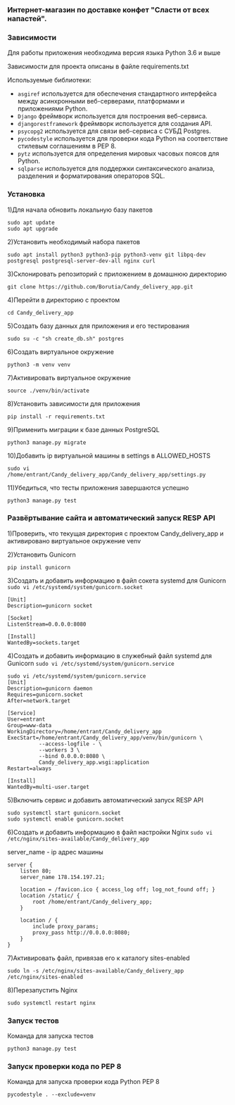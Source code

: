### Интернет-магазин по доставке конфет "Сласти от всех напастей".


### Зависимости
Для работы приложения необходима версия языка Python 3.6 и выше

Зависимости для проекта описаны в файле requirements.txt

Используемые библиотеки:
- ```asgiref``` используется для обеспечения стандартного интерфейса между 
асинхронными веб-серверами, платформами и приложениями Python.
- ```Django``` фреймворк используется для построения веб-сервиса.
- ```djangorestframework``` фреймворк используется для создания API.
- ```psycopg2``` используется для связи веб-сервиса с СУБД Postgres.
- ```pycodestyle``` используется для проверки кода Python на соответствие 
стилевым соглашениям в PEP 8.
- ```pytz``` используется для определения мировых часовых поясов для Python.
- ```sqlparse``` используется для поддержки синтаксического анализа, 
разделения и форматирования операторов SQL.


### Установка
1)Для начала обновить локальную базу пакетов
```
sudo apt update
sudo apt upgrade
```
2)Установить необходимый набора пакетов
```
sudo apt install python3 python3-pip python3-venv git libpq-dev postgresql postgresql-server-dev-all nginx curl
```
3)Склонировать репозиторий с приложением в домашнюю директорию
```
git clone https://github.com/Borutia/Candy_delivery_app.git
```
4)Перейти в директорию с проектом 
```
cd Candy_delivery_app
```
5)Создать базу данных для приложения и его тестирования 
```
sudo su -c "sh create_db.sh" postgres
```
6)Создать виртуальное окружение
```
python3 -m venv venv
```
7)Активировать виртуальное окружение
```
source ./venv/bin/activate
```
8)Установить зависимости для приложения
```
pip install -r requirements.txt
```
9)Применить миграции к базе данных PostgreSQL
```
python3 manage.py migrate
```
10)Добавить ip виртуальной машины в settings в ALLOWED_HOSTS 
```
sudo vi /home/entrant/Candy_delivery_app/Candy_delivery_app/settings.py
```
11)Убедиться, что тесты приложения завершаются успешно
```
python3 manage.py test
```


### Развёртывание сайта и автоматический запуск RESP API
1)Проверить, что текущая директория с проектом Candy_delivery_app 
и активировано виртуальное окружение venv

2)Установить Gunicorn
```
pip install gunicorn
```
3)Создать и добавить информацию в файл сокета systemd для Gunicorn ```sudo vi /etc/systemd/system/gunicorn.socket```
```
[Unit]
Description=gunicorn socket

[Socket]
ListenStream=0.0.0.0:8080

[Install]
WantedBy=sockets.target
```
4)Создать и добавить информацию в служебный файл systemd для Gunicorn ```sudo vi /etc/systemd/system/gunicorn.service```
```
sudo vi /etc/systemd/system/gunicorn.service
[Unit]
Description=gunicorn daemon
Requires=gunicorn.socket
After=network.target

[Service]
User=entrant
Group=www-data
WorkingDirectory=/home/entrant/Candy_delivery_app
ExecStart=/home/entrant/Candy_delivery_app/venv/bin/gunicorn \
          --access-logfile - \
          --workers 3 \
          --bind 0.0.0.0:8080 \
          Candy_delivery_app.wsgi:application
Restart=always

[Install]
WantedBy=multi-user.target
```
5)Включить сервис и добавить автоматический запуск RESP API
```
sudo systemctl start gunicorn.socket
sudo systemctl enable gunicorn.socket
```
6)Создать и добавить информацию в файл настройки Nginx ```sudo vi /etc/nginx/sites-available/Candy_delivery_app```

server_name - ip адрес машины
```
server {
    listen 80;
    server_name 178.154.197.21;

    location = /favicon.ico { access_log off; log_not_found off; }
    location /static/ {
        root /home/entrant/Candy_delivery_app;
    }

    location / {
        include proxy_params;
        proxy_pass http://0.0.0.0:8080;
    }
}
```
7)Активировать файл, привязав его к каталогу sites-enabled
```
sudo ln -s /etc/nginx/sites-available/Candy_delivery_app /etc/nginx/sites-enabled
```
8)Перезапустить Nginx
```
sudo systemctl restart nginx
```


### Запуск тестов
Команда для запуска тестов
```
python3 manage.py test
```


### Запуск проверки кода по PEP 8
Команда для запуска проверки кода Python PEP 8
```
pycodestyle . --exclude=venv
```
